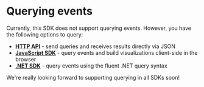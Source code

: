 # Querying events

Currently, this SDK does not support querying events.  However, you have the following options to query:

* [**HTTP API**](http#querying-events) - send queries and receives results directly via JSON
* [**JavaScript SDK**](js#querying-events) - query events and build visualizations client-side in the browser
* [**.NET SDK**](net#querying-events) - query events using the fluent .NET query syntax

We're really looking forward to supporting querying in all SDKs soon!
